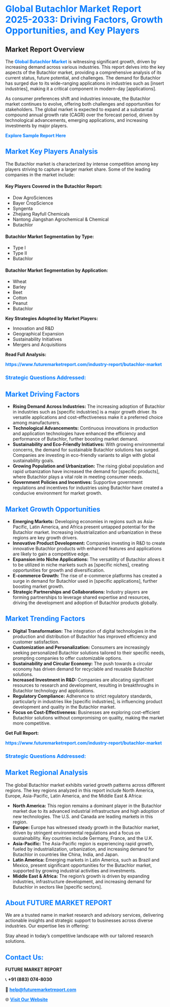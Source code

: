 <h1 style="color: #007BFF;">Global Butachlor Market Report 2025-2033: Driving Factors, Growth Opportunities, and Key Players</h1>

<section id="overview">
<h2>Market Report Overview</h2>
<p>The <a href="https://www.futuremarketreport.com/industry-report/butachlor-market" style="color: #007BFF; text-decoration: none;"><strong>Global Butachlor Market</strong></a> is witnessing significant growth, driven by increasing demand across various industries. This report delves into the key aspects of the Butachlor market, providing a comprehensive analysis of its current status, future potential, and challenges. The demand for Butachlor has surged due to its wide-ranging applications in industries such as [insert industries], making it a critical component in modern-day [applications].</p>
<p>As consumer preferences shift and industries innovate, the Butachlor market continues to evolve, offering both challenges and opportunities for stakeholders. The global market is expected to expand at a substantial compound annual growth rate (CAGR) over the forecast period, driven by technological advancements, emerging applications, and increasing investments by major players.</p>
</section>

<section id="overview">
<p><a href="https://www.futuremarketreport.com/request-sample/reportId=100569" style="color: #007BFF; text-decoration: none;"><strong>Explore Sample Report Here</strong></a></p>
</section>

<section id="key-players">
<h2 style="color: #007BFF;">Market Key Players Analysis</h2>
<p>The Butachlor market is characterized by intense competition among key players striving to capture a larger market share. Some of the leading companies in the market include:</p>
<h4>Key Players Covered in the Butachlor Report:</h4>
<ul><li>Dow AgroSciences</li><li>Bayer CropScience</li><li>Syngenta</li><li>Zhejiang Rayfull Chemicals</li><li>Nantong Jiangshan Agrochemical &amp; Chemical</li><li>Butachlor</li></ul>
<h4>Butachlor Market Segmentation by Type:</h4>
<ul><li>Type I</li><li>Type II</li><li>Butachlor</li></ul>

<h4>Butachlor Market Segmentation by Application:</h4>
<ul><li>Wheat</li><li>Barley</li><li>Beet</li><li>Cotton</li><li>Peanut</li><li>Butachlor</li></ul>
<p><strong>Key Strategies Adopted by Market Players:</strong></p>
<ul>
<li>Innovation and R&D</li>
<li>Geographical Expansion</li>
<li>Sustainability Initiatives</li>
<li>Mergers and Acquisitions</li>
</ul>
</section>

<section>
<p><strong>Read Full Analysis: </strong></p><a href="https://www.futuremarketreport.com/industry-report/butachlor-market" style="color: #007BFF; text-decoration: none;"><strong>https://www.futuremarketreport.com/industry-report/butachlor-market</strong></a>
<h3 style="color: #007BFF;">Strategic Questions Addressed:</h3>
</section>

<section id="driving-factors">
<h2 style="color: #007BFF;">Market Driving Factors</h2>
<ul>
<li><strong>Rising Demand Across Industries:</strong> The increasing adoption of Butachlor in industries such as [specific industries] is a major growth driver. Its versatile applications and cost-effectiveness make it a preferred choice among manufacturers.</li>
<li><strong>Technological Advancements:</strong> Continuous innovations in production and application technologies have enhanced the efficiency and performance of Butachlor, further boosting market demand.</li>
<li><strong>Sustainability and Eco-Friendly Initiatives:</strong> With growing environmental concerns, the demand for sustainable Butachlor solutions has surged. Companies are investing in eco-friendly variants to align with global sustainability goals.</li>
<li><strong>Growing Population and Urbanization:</strong> The rising global population and rapid urbanization have increased the demand for [specific products], where Butachlor plays a vital role in meeting consumer needs.</li>
<li><strong>Government Policies and Incentives:</strong> Supportive government regulations and incentives for industries using Butachlor have created a conducive environment for market growth.</li>
</ul>
</section>

<section id="growth-opportunities">
<h2 style="color: #007BFF;">Market Growth Opportunities</h2>
<ul>
<li><strong>Emerging Markets:</strong> Developing economies in regions such as Asia-Pacific, Latin America, and Africa present untapped potential for the Butachlor market. Increasing industrialization and urbanization in these regions are key growth drivers.</li>
<li><strong>Innovative Product Development:</strong> Companies investing in R&D to create innovative Butachlor products with enhanced features and applications are likely to gain a competitive edge.</li>
<li><strong>Expansion into Niche Applications:</strong> The versatility of Butachlor allows it to be utilized in niche markets such as [specific niches], creating opportunities for growth and diversification.</li>
<li><strong>E-commerce Growth:</strong> The rise of e-commerce platforms has created a surge in demand for Butachlor used in [specific applications], further boosting market growth.</li>
<li><strong>Strategic Partnerships and Collaborations:</strong> Industry players are forming partnerships to leverage shared expertise and resources, driving the development and adoption of Butachlor products globally.</li>
</ul>
</section>

<section id="trending-factors">
<h2 style="color: #007BFF;">Market Trending Factors</h2>
<ul>
<li><strong>Digital Transformation:</strong> The integration of digital technologies in the production and distribution of Butachlor has improved efficiency and customer satisfaction.</li>
<li><strong>Customization and Personalization:</strong> Consumers are increasingly seeking personalized Butachlor solutions tailored to their specific needs, prompting companies to offer customizable options.</li>
<li><strong>Sustainability and Circular Economy:</strong> The push towards a circular economy has driven demand for recyclable and reusable Butachlor solutions.</li>
<li><strong>Increased Investment in R&D:</strong> Companies are allocating significant resources to research and development, resulting in breakthroughs in Butachlor technology and applications.</li>
<li><strong>Regulatory Compliance:</strong> Adherence to strict regulatory standards, particularly in industries like [specific industries], is influencing product development and quality in the Butachlor market.</li>
<li><strong>Focus on Cost-Effectiveness:</strong> Businesses are exploring cost-efficient Butachlor solutions without compromising on quality, making the market more competitive.</li>
</ul>
</section>

<section>
<p><strong>Get Full Report: </strong></p><a href="https://www.futuremarketreport.com/industry-report/butachlor-market" style="color: #007BFF; text-decoration: none;"><strong>https://www.futuremarketreport.com/industry-report/butachlor-market</strong></a>
<h3 style="color: #007BFF;">Strategic Questions Addressed:</h3>
</section>


<section id="regional-analysis">
<h2 style="color: #007BFF;">Market Regional Analysis</h2>
<p>The global Butachlor market exhibits varied growth patterns across different regions. The key regions analyzed in this report include North America, Europe, Asia-Pacific, Latin America, and the Middle East & Africa:</p>
<ul>
<li><strong>North America:</strong> This region remains a dominant player in the Butachlor market due to its advanced industrial infrastructure and high adoption of new technologies. The U.S. and Canada are leading markets in this region.</li>
<li><strong>Europe:</strong> Europe has witnessed steady growth in the Butachlor market, driven by stringent environmental regulations and a focus on sustainability. Key countries include Germany, France, and the U.K.</li>
<li><strong>Asia-Pacific:</strong> The Asia-Pacific region is experiencing rapid growth, fueled by industrialization, urbanization, and increasing demand for Butachlor in countries like China, India, and Japan.</li>
<li><strong>Latin America:</strong> Emerging markets in Latin America, such as Brazil and Mexico, present significant opportunities for the Butachlor market, supported by growing industrial activities and investments.</li>
<li><strong>Middle East & Africa:</strong> The region’s growth is driven by expanding industries, infrastructure development, and increasing demand for Butachlor in sectors like [specific sectors].</li>
</ul>
</section>

<footer>
<h2 style="color: #007BFF;">About FUTURE MARKET REPORT</h2>
<p>We are a trusted name in market research and advisory services, delivering actionable insights and strategic support to businesses across diverse industries. Our expertise lies in offering:</p>

<p>Stay ahead in today’s competitive landscape with our tailored research solutions.</p>

<h2 style="color: #007BFF;">Contact Us:</h2>
<p><strong>FUTURE MARKET REPORT</strong></p>
<p>📞 <strong>+91 (883) 074-8030</strong></p>
<p>📧 <strong><a href="mailto:help@futuremarketreport.com" style="color: #007BFF;">help@futuremarketreport.com</a></strong></p>
<p>🌐 <strong><a href="https://www.futuremarketreport.com/" style="color: #007BFF;">Visit Our Website</a></strong></p>
</footer>